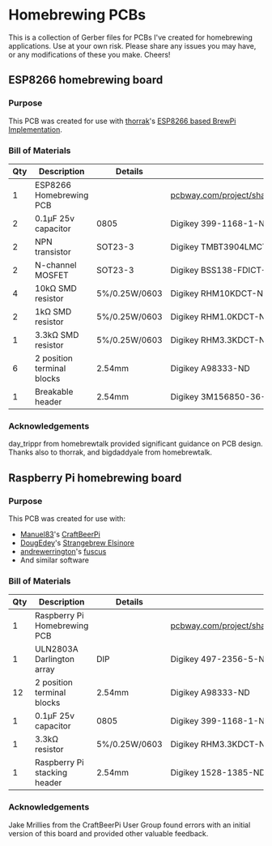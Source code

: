 # Homebrewing PCBs
This is a collection of Gerber files for PCBs I've created for homebrewing applications. Use at your own risk. Please share any issues you may have, or any modifications of these you make. Cheers!

## ESP8266 homebrewing board
### Purpose
This PCB was created for use with [thorrak](https://github.com/thorrak/)'s [ESP8266 based BrewPi Implementation](https://github.com/thorrak/brewpi-esp8266).

### Bill of Materials
|Qty|Description|Details|Source|
|---|------------------------|--------------|--------------|
|1  |ESP8266 Homebrewing PCB|  |[pcbway.com/project/shareproject/ESP8266_Homebrew_v0_1_3.html](https://www.pcbway.com/project/shareproject/ESP8266_Homebrew_v0_1_3.html)|
|2  |0.1μF 25v capacitor|0805|Digikey 399-1168-1-ND|
|2  |NPN transistor|SOT23-3|Digikey TMBT3904LMCT-ND|
|2  |N-channel MOSFET|SOT23-3|Digikey BSS138-FDICT-ND|
|4  |10kΩ SMD resistor   |5%/0.25W/0603|Digikey RHM10KDCT-ND|
|2  |1kΩ SMD resistor   |5%/0.25W/0603|Digikey RHM1.0KDCT-ND|
|1  |3.3kΩ SMD resistor   |5%/0.25W/0603|Digikey RHM3.3KDCT-ND|
|6  |2 position terminal blocks |2.54mm|Digikey A98333-ND|
|1  |Breakable header|2.54mm|Digikey 3M156850-36-ND|

### Acknowledgements
day_trippr from homebrewtalk provided significant guidance on PCB design. Thanks also to thorrak, and bigdaddyale from homebrewtalk.

## Raspberry Pi homebrewing board
### Purpose
This PCB was created for use with:
* [Manuel83](https://github.com/Manuel83)'s [CraftBeerPi](https://github.com/Manuel83/craftbeerpi3)
* [DougEdey](https://github.com/DougEdey/)'s [Strangebrew Elsinore](https://github.com/DougEdey/SB_Elsinore_Server)
* [andrewerrington](https://github.com/andrewerrington)'s [fuscus](https://github.com/andrewerrington/fuscus)
* And similar software

### Bill of Materials
|Qty|Description|Details|Source|
|---|------------------------|--------------|--------------|
|1  |Raspberry Pi Homebrewing PCB|   |[pcbway.com/project/shareproject/Raspberry_Pi_Homebrew_board_v0_2_2.html](https://www.pcbway.com/project/shareproject/Raspberry_Pi_Homebrew_board_v0_2_2.html)|
|1  |ULN2803A Darlington array|DIP|Digikey 497-2356-5-ND|
|12 |2 position terminal blocks |2.54mm|Digikey A98333-ND|
|1  |0.1μF 25v capacitor|0805|Digikey 399-1168-1-ND|
|1  |3.3kΩ resistor |5%/0.25W/0603|Digikey RHM3.3KDCT-ND|
|1  |Raspberry Pi stacking header |2.54mm|Digikey 1528-1385-ND|

### Acknowledgements
Jake Mrillies from the CraftBeerPi User Group found errors with an initial version of this board and provided other valuable feedback.
